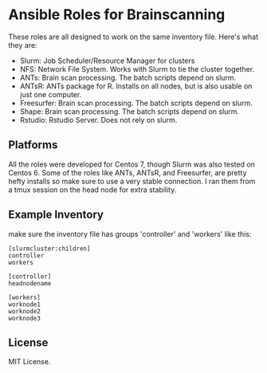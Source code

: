 Ansible Roles for Brainscanning
===============================

These roles are all designed to work on the same inventory file. Here's what they are:

- Slurm: Job Scheduler/Resource Manager for clusters
- NFS: Network File System. Works with Slurm to tie the cluster together.
- ANTs: Brain scan processing. The batch scripts depend on slurm.
- ANTsR: ANTs package for R. Installs on all nodes, but is also usable on just one computer.
- Freesurfer: Brain scan processing. The batch scripts depend on slurm.
- Shape: Brain scan processing. The batch scripts depend on slurm.
- Rstudio: Rstudio Server. Does not rely on slurm.


Platforms
---------

All the roles were developed for Centos 7, though Slurm was also tested on Centos 6.
Some of the roles like ANTs, ANTsR, and Freesurfer, are pretty hefty installs so make sure
to use a very stable connection. I ran them from a tmux session on the head node for extra stability.


Example Inventory
----------------

make sure the inventory file has groups 'controller' and 'workers' like this:

    [slurmcluster:children]
    controller
    workers

    [controller]
    headnodename

    [workers]
    worknode1
    worknode2
    worknode3

License
-------

MIT License.

